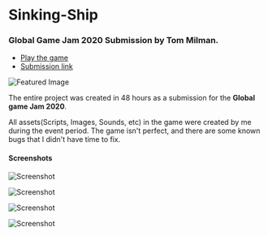 # Sinking-Ship
### Global Game Jam 2020 Submission by Tom Milman.

- [Play the game](https://doctortm.itch.io/sinking-ship)
- [Submission link](https://globalgamejam.org/2020/games/sinking-ship-9)

![Featured Image](/Screenshots/Featured%20Image.png)

The entire project was created in 48 hours as a submission for the **Global game Jam 2020**.

All assets(Scripts, Images, Sounds, etc) in the game were created by me during the event period.
The game isn't perfect, and there are some known bugs that I didn't have time to fix.

#### Screenshots
![Screenshot](/Screenshots/Screenshot%20(4).png)

![Screenshot](/Screenshots/Screenshot%20(2).png)

![Screenshot](/Screenshots/Screenshot%20(3).png)

![Screenshot](/Screenshots/Screenshot%20(5).png)

